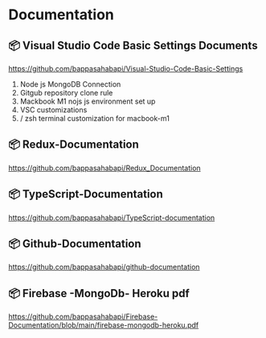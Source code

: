 # Documentation

##  📦 Visual Studio Code Basic Settings Documents
  
  https://github.com/bappasahabapi/Visual-Studio-Code-Basic-Settings
  
  1. Node js MongoDB Connection
  2. Gitgub repository clone rule
  3. Mackbook M1 nojs js environment set up
  4. VSC customizations
  5. / zsh terminal customization for macbook-m1



## 📦 Redux-Documentation

  https://github.com/bappasahabapi/Redux_Documentation

##  📦 TypeScript-Documentation

  https://github.com/bappasahabapi/TypeScript-documentation
  
##  📦 Github-Documentation
  
  https://github.com/bappasahabapi/github-documentation
  
##  📦 Firebase -MongoDb- Heroku pdf

  https://github.com/bappasahabapi/Firebase-Documentation/blob/main/firebase-mongodb-heroku.pdf
